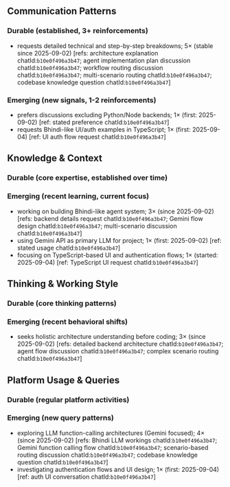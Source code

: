 ## Communication Patterns
### Durable (established, 3+ reinforcements)
- requests detailed technical and step-by-step breakdowns; 5× (stable since 2025-09-02) [refs: architecture explanation chatId:`b10e0f496a3b47`; agent implementation plan discussion chatId:`b10e0f496a3b47`; workflow routing discussion chatId:`b10e0f496a3b47`; multi-scenario routing chatId:`b10e0f496a3b47`; codebase knowledge question chatId:`b10e0f496a3b47`]

### Emerging (new signals, 1-2 reinforcements)
- prefers discussions excluding Python/Node backends; 1× (first: 2025-09-02) [ref: stated preference chatId:`b10e0f496a3b47`]
- requests Bhindi-like UI/auth examples in TypeScript; 1× (first: 2025-09-04) [ref: UI auth flow request chatId:`b10e0f496a3b47`]

## Knowledge & Context
### Durable (core expertise, established over time)

### Emerging (recent learning, current focus)
- working on building Bhindi-like agent system; 3× (since 2025-09-02) [refs: backend details request chatId:`b10e0f496a3b47`; Gemini flow design chatId:`b10e0f496a3b47`; multi-scenario discussion chatId:`b10e0f496a3b47`]
- using Gemini API as primary LLM for project; 1× (first: 2025-09-02) [ref: stated usage chatId:`b10e0f496a3b47`]
- focusing on TypeScript-based UI and authentication flows; 1× (started: 2025-09-04) [ref: TypeScript UI request chatId:`b10e0f496a3b47`]

## Thinking & Working Style
### Durable (core thinking patterns)

### Emerging (recent behavioral shifts)
- seeks holistic architecture understanding before coding; 3× (since 2025-09-02) [refs: detailed backend architecture chatId:`b10e0f496a3b47`; agent flow discussion chatId:`b10e0f496a3b47`; complex scenario routing chatId:`b10e0f496a3b47`]

## Platform Usage & Queries
### Durable (regular platform activities)

### Emerging (new query patterns)
- exploring LLM function-calling architectures (Gemini focused); 4× (since 2025-09-02) [refs: Bhindi LLM workings chatId:`b10e0f496a3b47`; Gemini function calling flow chatId:`b10e0f496a3b47`; scenario-based routing discussion chatId:`b10e0f496a3b47`; codebase knowledge question chatId:`b10e0f496a3b47`]
- investigating authentication flows and UI design; 1× (first: 2025-09-04) [ref: auth UI conversation chatId:`b10e0f496a3b47`]